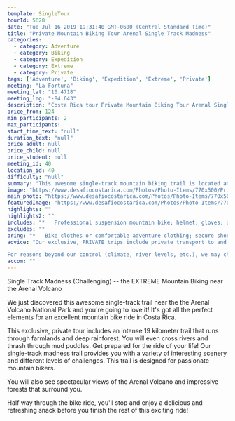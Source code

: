 ```yaml
---
template: SingleTour
tourId: 5628
date: "Tue Jul 16 2019 19:31:40 GMT-0600 (Central Standard Time)"
title: "Private Mountain Biking Tour Arenal Single Track Madness"
categories: 
  - category: Adventure
  - category: Biking
  - category: Expedition
  - category: Extreme
  - category: Private
tags: ['Adventure', 'Biking', 'Expedition', 'Extreme', 'Private']
meeting: "La Fortuna"
meeting_lat: "10.4718"
meeting_lng: "-84.643"
description: "Costa Rica tour Private Mountain Biking Tour Arenal Single Track Madness, id 5628"
price_from: 124
min_participants: 2
max_participants: 
start_time_text: "null"
duration_text: "null"
price_adult: null
price_child: null
price_student: null
meeting_id: 40
location_id: 40
difficulty: "null"
summary: "This awesome single-track mountain biking trail is located at the base of the Arenal Volcano and has got all of the perfect elements for an excellent mountain bike ride in Costa Rica: ride through farmlands, deep rainforests, and cross rivers and mud puddles. You'll see spectacular views of the Arenal Volcano and the impressive forests that surround you, and you'll enjoy the exclusivity of a private tour and transport tailored to your..."
image: "https://www.desafiocostarica.com/Photos/Photo-Items/770x500/Private-Mountain-Biking-Tour-Arenal-Single-Track-Madness-1481658635.jpg"
main_photo: "https://www.desafiocostarica.com/Photos/Photo-Items/770x500/Private-Mountain-Biking-Tour-Arenal-Single-Track-Madness-1481658635.jpg"
featuredImage: "https://www.desafiocostarica.com/Photos/Photo-Items/770x500/Private-Mountain-Biking-Tour-Arenal-Single-Track-Madness-1481658635.jpg"
highlights: ""
highlights2: ""
includes: "*   Professional suspension mountain bike; helmet; gloves; drinks; snack; transportation; snack; an awesome bike guide"
excludes: ""
bring: "*   Bike clothes or comfortable adventure clothing; secure shoes; sunscreen"
advice: "Our exclusive, PRIVATE trips include private transport to and from your hotel, you get our most-experienced, top bilingual guides to accompany you, personalized choice of food options, no sense of rushing along - you can take your time, plus you get your photos included. Have a look at our Adventure Waiver if you have questions about our Costa Rica adventure tour policies.

For reasons beyond our control (climate, river levels, etc.), we may change to a more-suitable tour with an equal or similar adventure-appeal or offer other tour options so you don't miss out on a fun day in Costa Rica. We reserve the right to cancel a trip due to unfavorable conditions & will only run a tour according to our policies. Full refund is given if (on rare occasion) no tour is run. This adventure involves some inherent risk and physical exertion, so you must be in good physical condition!"
accom: ""
---
```

Single Track Madness (Challenging) -- the EXTREME Mountain Biking near the Arenal Volcano

We just discovered this awesome single-track trail near the the Arenal Volcano National Park and you're going to love it! It's got all the perfect elements for an excellent mountain bike ride in Costa Rica.

This exclusive, private tour includes an intense 19 kilometer trail that runs through farmlands and deep rainforest. You will even cross rivers and thrash through mud puddles. Get prepared for the ride of your life! Our single-track madness trail provides you with a variety of interesting scenery and different levels of challenges. This trail is designed for passionate mountain bikers.

You will also see spectacular views of the Arenal Volcano and impressive forests that surround you.

Half way through the bike ride, you'll stop and enjoy a delicious and refreshing snack before you finish the rest of this exciting ride!